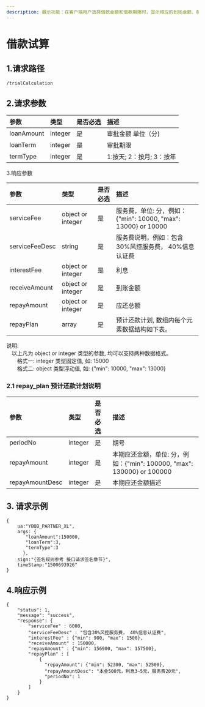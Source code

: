 ```yaml
---
description: 展示功能：在客户端用户选择借款金额和借款期限时，显示相应的到账金额、每期应还总额、服务费、费用描述等信息。
---
```


# 借款试算

## 1.请求路径

```text
/trialCalculation
```

##  2.请求参数

| 参数 | 类型 | 是否必选 | 描述 |
| :--- | :--- | :--- | :--- |
| loanAmount | integer | 是 | 审批金额 单位（分\) |
| loanTerm | integer | 是 | 审批期限 |
| termType | integer | 是 | 1:按天; 2：按月; 3：按年 |

3.响应参数

| 参数 | 类型 | 是否必选 | 描述 |
| :--- | :--- | :--- | :--- |
| serviceFee | object or integer | 是 | 服务费，单位: 分，例如：{"min": 10000, "max": 13000} or 10000 |
| serviceFeeDesc | string | 是 | 服务费说明，例如：包含30%风控服务费， 40%信息认证费 |
| interestFee | object or integer | 是 | 利息 |
| receiveAmount | object or integer | 是 | 到账金额 |
| repayAmount | object or integer | 是 | 应还总额 |
| repayPlan | array | 是 | 预计还款计划, 数组内每个元素数据结构如下表。 |

说明:   
　以上凡为 object or integer 类型的参数, 均可以支持两种数据格式。  
　　格式一: integer 类型固定值, 如: 15000  
　　格式二: object 类型浮动值, 如: {"min": 10000, "max": 13000}  


### 2.1 repay\_plan 预计还款计划说明

| 参数 | 类型 | 是否必选 | 描述 |
| :--- | :--- | :--- | :--- |
| periodNo | integer | 是 | 期号 |
| repayAmount | integer | 是 | 本期应还金额，单位: 分，例如：{"min": 100000, "max": 130000} or 100000 |
| repayAmountDesc | integer | 是 | 本期应还金额描述 |

## 3. 请求示例

```text
{
    ua:"YBQB_PARTNER_XL",
    args: { 
       "loanAmount":150000,
       "loanTerm":3,
       "termType":3   
      },
    sign:"{签名规则参考 接口请求签名章节}",
    timeStamp:"1500693926"
}
```

## 4.响应示例

```text
{
    "status": 1,
    "message": "success",
    "response": {
        "serviceFee" : 6000,
        "serviceFeeDesc" : "包含30%风控服务费， 40%信息认证费",
        "interestFee" : {"min": 900, "max": 1500},
        "receiveAmount" : 150000,
        "repayAmount" : {"min": 156900, "max": 157500},
        "repayPlan" : [ 
            {
              "repayAmount": {"min": 52300, "max": 52500},
              "repayAmountDesc": "本金500元，利息3~5元，服务费20元",
              "periodNo": 1
            }
        ]
    }
}
```

